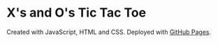 # X's and O's Tic Tac Toe

Created with JavaScript, HTML and CSS. Deployed with [GitHub Pages](https://lauble.github.io/tic-tac-toe/).
